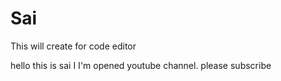 # Sai
This will create for code editor

hello this is sai
 I
I'm opened youtube channel. please subscribe

